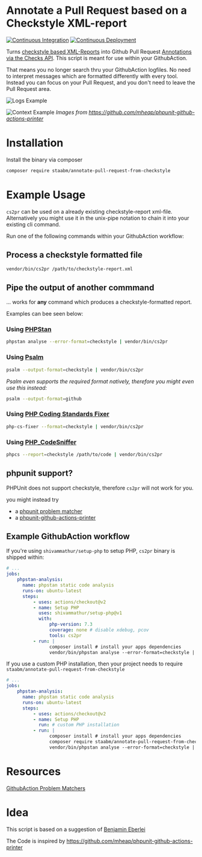 # Annotate a Pull Request based on a Checkstyle XML-report

[![Continuous Integration](https://github.com/staabm/annotate-pull-request-from-checkstyle/workflows/Continuous%20Integration/badge.svg)](https://github.com/staabm/annotate-pull-request-from-checkstyle/actions)
[![Continuous Deployment](https://github.com/staabm/annotate-pull-request-from-checkstyle/workflows/Continuous%20Deployment/badge.svg)](https://github.com/staabm/annotate-pull-request-from-checkstyle/actions)

Turns [checkstyle based XML-Reports](https://github.com/FriendsOfPHP/PHP-CS-Fixer/blob/master/doc/checkstyle.xsd) into Github Pull Request [Annotations via the Checks API](https://developer.github.com/v3/checks/).
This script is meant for use within your GithubAction.

That means you no longer search thru your GithubAction logfiles.
No need to interpret messages which are formatted differently with every tool.
Instead you can focus on your Pull Request, and you don't need to leave the Pull Request area.

![Logs Example](https://github.com/mheap/phpunit-github-actions-printer/blob/master/phpunit-printer-logs.png?raw=true)

![Context Example](https://github.com/mheap/phpunit-github-actions-printer/blob/master/phpunit-printer-context.png?raw=true)
_Images from https://github.com/mheap/phpunit-github-actions-printer_

# Installation

Install the binary via composer
```bash
composer require staabm/annotate-pull-request-from-checkstyle
```

# Example Usage

`cs2pr` can be used on a already existing checkstyle-report xml-file. Alternatively you might use it in the unix-pipe notation to chain it into your existing cli command.

Run one of the following commands within your GithubAction workflow:

## Process a checkstyle formatted file

```bash
vendor/bin/cs2pr /path/to/checkstyle-report.xml
```

## Pipe the output of another commmand

... works for __any__ command which produces a checkstyle-formatted report.

Examples can bee seen below:

### Using [PHPStan](https://github.com/phpstan/phpstan)

```bash
phpstan analyse --error-format=checkstyle | vendor/bin/cs2pr
```

### Using [Psalm](https://github.com/vimeo/psalm)

```bash
psalm --output-format=checkstyle | vendor/bin/cs2pr
```

_Psalm even supports the required format natively, therefore you might even use this instead:_

```bash
psalm --output-format=github
```

### Using [PHP Coding Standards Fixer](https://github.com/FriendsOfPHP/PHP-CS-Fixer)

```bash
php-cs-fixer --format=checkstyle | vendor/bin/cs2pr
```

### Using [PHP_CodeSniffer](https://github.com/squizlabs/PHP_CodeSniffer)

```bash
phpcs --report=checkstyle /path/to/code | vendor/bin/cs2pr
```

## phpunit support?

PHPUnit does not support checkstyle, therefore `cs2pr` will not work for you.

you might instead try
- a [phpunit problem matcher](https://github.com/shivammathur/setup-php#problem-matchers)
- a [phpunit-github-actions-printer](https://github.com/mheap/phpunit-github-actions-printer)

## Example GithubAction workflow


If you're using `shivammathur/setup-php` to setup PHP, `cs2pr` binary is shipped within:

```yml
# ...
jobs:
    phpstan-analysis:
      name: phpstan static code analysis
      runs-on: ubuntu-latest
      steps:
          - uses: actions/checkout@v2
          - name: Setup PHP
            uses: shivammathur/setup-php@v1
            with:
                php-version: 7.3
                coverage: none # disable xdebug, pcov
                tools: cs2pr
          - run: |
                composer install # install your apps dependencies
                vendor/bin/phpstan analyse --error-format=checkstyle | cs2pr
```

If you use a custom PHP installation, then your project needs to require `staabm/annotate-pull-request-from-checkstyle`

```yml
# ...
jobs:
    phpstan-analysis:
      name: phpstan static code analysis
      runs-on: ubuntu-latest
      steps:
          - uses: actions/checkout@v2
          - name: Setup PHP
            run: # custom PHP installation 
          - run: |
                composer install # install your apps dependencies
                composer require staabm/annotate-pull-request-from-checkstyle # install cs2pr
                vendor/bin/phpstan analyse --error-format=checkstyle | vendor/bin/cs2pr
```

# Resources

[GithubAction Problem Matchers](https://github.com/actions/toolkit/blob/master/docs/problem-matchers.md)

# Idea

This script is based on a suggestion of [Benjamin Eberlei](https://twitter.com/beberlei/status/1218970454557372416)

The Code is inspired by https://github.com/mheap/phpunit-github-actions-printer
